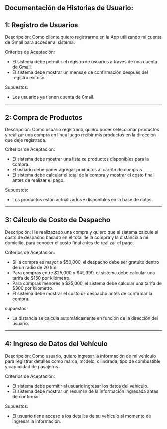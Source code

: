 ## Documentación de Historias de Usuario:

##  1: Registro de Usuarios

Descripción:
Como cliente quiero registrarme en la
App utilizando mi cuenta de Gmail para acceder al sistema.

Criterios de Aceptación:
- El sistema debe permitir el registro de usuarios a través de una cuenta de Gmail.
- El sistema debe mostrar un mensaje de confirmación después del registro exitoso.

Supuestos:
- Los usuarios ya tienen cuenta de Gmail.
_________________________________________________________________________________________________________________
## 2: Compra de Productos

Descripción:
Como usuario registrado, quiero poder seleccionar 
productos y realizar una compra en línea luego 
recibir mis productos en la dirección que deje registrada.

Criterios de Aceptación:
- El sistema debe mostrar una lista de productos disponibles para la compra.
- El usuario debe poder agregar productos al carrito de compras.
- El sistema debe calcular el total de la compra y mostrar el costo final antes de realizar el pago.

Supuestos:
- Los productos están actualizados y disponibles en la base de datos.
___________________________________________________________________________________________________________________
##  3: Cálculo de Costo de Despacho

Descripción:
He realizazado una compra y quiero que el sistema calcule
el costo de despacho basado en el total de la compra y la
distancia a mi domicilio, para conocer el costo final antes de realizar el pago.

Criterios de Aceptación:
- Si la compra es mayor a $50,000, el despacho debe ser gratuito dentro de un radio de 20 km.
- Para compras entre $25,000 y $49,999, el sistema debe calcular una tarifa de $150 por kilómetro.
- Para compras menores a $25,000, el sistema debe calcular una tarifa de $300 por kilómetro.
- El sistema debe mostrar el costo de despacho antes de confirmar la compra.

supuestos:
- La distancia se calcula automáticamente en función de la dirección del usuario.
___________________________________________________________________________________________________________________
## 4: Ingreso de Datos del Vehículo

Descripción:
Como usuario, quiero ingresar la información de mi vehículo para registrar detalles como marca, modelo, cilindrada, tipo de combustible, y capacidad de pasajeros.

Criterios de Aceptación:
- El sistema debe permitir al usuario ingresar los datos del vehículo.
- El sistema debe mostrar un resumen de la información ingresada antes de confirmar.

Supuestos:
- El usuario tiene acceso a los detalles de su vehículo al momento de ingresar la información.
